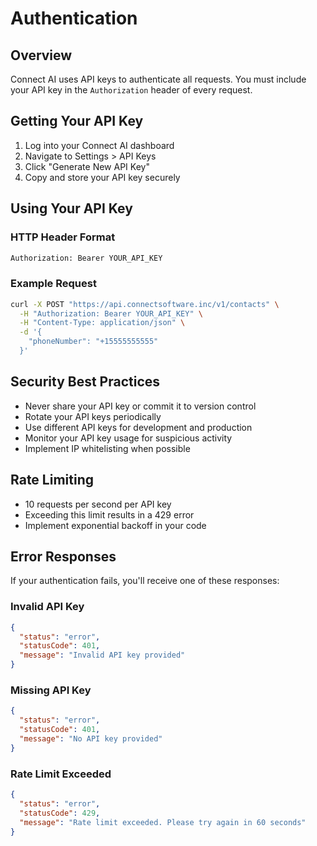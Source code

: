 # Authentication

## Overview
Connect AI uses API keys to authenticate all requests. You must include your API key in the `Authorization` header of every request.

## Getting Your API Key
1. Log into your Connect AI dashboard
2. Navigate to Settings > API Keys
3. Click "Generate New API Key"
4. Copy and store your API key securely

## Using Your API Key

### HTTP Header Format
```bash
Authorization: Bearer YOUR_API_KEY
```

### Example Request
```bash
curl -X POST "https://api.connectsoftware.inc/v1/contacts" \
  -H "Authorization: Bearer YOUR_API_KEY" \
  -H "Content-Type: application/json" \
  -d '{
    "phoneNumber": "+15555555555"
  }'
```

## Security Best Practices
- Never share your API key or commit it to version control
- Rotate your API keys periodically
- Use different API keys for development and production
- Monitor your API key usage for suspicious activity
- Implement IP whitelisting when possible

## Rate Limiting
- 10 requests per second per API key
- Exceeding this limit results in a 429 error
- Implement exponential backoff in your code

## Error Responses
If your authentication fails, you'll receive one of these responses:

### Invalid API Key
```json
{
  "status": "error",
  "statusCode": 401,
  "message": "Invalid API key provided"
}
```

### Missing API Key
```json
{
  "status": "error",
  "statusCode": 401,
  "message": "No API key provided"
}
```

### Rate Limit Exceeded
```json
{
  "status": "error",
  "statusCode": 429,
  "message": "Rate limit exceeded. Please try again in 60 seconds"
}
``` 